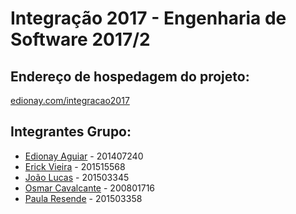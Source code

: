 # Integração 2017 - Engenharia de Software 2017/2
## Endereço de hospedagem do projeto:
[edionay.com/integracao2017](http://www.edionay.com/integracao2017)

## Integrantes Grupo:

- [Edionay Aguiar](https://github.com/edionay) - 201407240
- [Erick Vieira](https://github.com/erickvieira) - 201515568
- [João Lucas](https://github.com/JLucas5) - 201503345
- [Osmar Cavalcante](https://github.com/osmarpixuri) - 200801716
- [Paula Resende](https://github.com/paularesende) - 201503358
